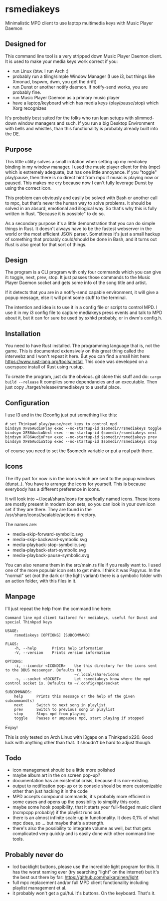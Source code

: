 # rsmediakeys

Minimalistic MPD client to use laptop multimedia keys with Music Player Daemon


## Designed for

This command line tool is a very stripped down Music Player Daemon client.
It is used to make your media keys work correct if you:
* run Linux (btw. I run Arch :)
* probably run a tiling/simple Window Manager (I use i3, but things like Xmonad, bspwm, dwm, you get the drift)
* run Dunst or another notify daemon. If notify-send works, you are probably fine.
* run Music Player Daemon as a primary music player
* have a laptop/keyboard which has media keys (play/pause/stop) which Xorg recognizes

It's probably best suited for the folks who run lean setups with slimmed-down window managers and such. 
If you run a big Desktop Environment with bells and whistles, than this functionality is probably already built into the DE.

## Purpose

This little utility solves a small irritation when setting up my mediakey binding in my window manager.
I used the music player client for this (mpc) which is extremely adequate, but has one little annoyance.
If you "toggle" play/pause, then there is no direct hint from mpc if music is playing now or paused.
This makes me cry because now I can't fully leverage Dunst by using the correct icon.

This problem can obviously and easily be solved with Bash or another call to mpc, 
but that's never the human way to solve problems.
It should be solved in an absurd, emotional and illogical way.
So that's why this is fully written in Rust. "Because it is possible" to do so.

As a secondary purpose it's a little demonstration that you can do simple things in Rust.
It doesn't always have to be the fastest webserver in the world or the most efficient JSON parser.
Sometimes it's just a small hackup of something that probably could/should be done in Bash, 
and it turns out Rust is also great for that sort of things.

## Design

The program is a CLI program with only four commands which you can give it:
toggle, next, prev, stop.
It just passes those commands to the Music Player Daemon socket and gets some info of the song title and artist.

If it detects that you are in a notify-send capable environment, it will give a popup message, 
else it will print some stuff to the terminal.

The intention and idea is to use it in a config file or script to control MPD.
I use it in my i3 config file to capture mediakeys press events and talk to MPD about it,
but it can for sure be used by sxhkd probably, or in dwm's config.h.

## Installation

You need to have Rust installed. The programming language that is, not the game.
This is documented extensively on this great thing called the interwebz and I won't repeat it here.
But you can find a small hint here: https://www.rust-lang.org/tools/install
This code was developed on a userspace install of Rust using rustup. 

To create the program, just do the obvious. git clone this stuff and do:
`cargo build --release`
It compiles some dependancies and an executable.
Then just copy ./target/release/rsmediakeys to a useful place.

## Configuration

I use I3 and in the i3config just put something like this:
```
# set Thinkpad play/pause/next keys to control mpd
bindsym XF86AudioPlay exec --no-startup-id $somedir/rsmediakeys toggle
bindsym XF86AudioNext exec --no-startup-id $somedir/rsmediakeys next
bindsym XF86AudioPrev exec --no-startup-id $somedir/rsmediakeys prev
bindsym XF86AudioStop exec --no-startup-id $somedir/rsmediakeys stop
```
of course you need to set the $somedir variable or put a real path there.

## Icons

The iffy part for now is in the icons which are sent to the popup windows (dunst..).
You have to arrange the icons for yourself. This is because everybody has a different preference in icons.

It will look into ~/.local/share/icons for spefically named icons.
These icons are mostly present in modern icon sets, so you can look in your own icon set if they are there.
They are found in the /usr/share/icons/<themename>/scalable/actions directory.

The names are:
* media-skip-forward-symbolic.svg
* media-skip-backward-symbolic.svg
* media-playback-stop-symbolic.svg
* media-playback-start-symbolic.svg
* media-playback-pause-symbolic.svg

You can also rename them in the src/main.rs file if you really want to.
I used one of the more populair icon sets to get mine. I think it was Papyrus.
In the "normal" set (not the dark or the light variant) there is a symbolic folder with an action folder, with this files in it.

## Manpage

I'll just repeat the help from the command line here:

```
Command line mpd client tailored for mediakeys, useful for Dunst and special Thinkpad keys

USAGE:
    rsmediakeys [OPTIONS] [SUBCOMMAND]

FLAGS:
    -h, --help       Prints help information
    -V, --version    Prints version information

OPTIONS:
    -i, --icondir <ICONDIR>    Use this directory for the icons sent to the DBUS messenger. Defaults to
                               ~/.local/share/icons
    -s, --socket <SOCKET>      Let rsmediakeys know where the mpd control socket is. Defaults to ~/.config/mpd/socket

SUBCOMMANDS:
    help      Prints this message or the help of the given subcommand(s)
    next      Switch to next song in playlist
    prev      Switch to previous song in playlist
    stop      Stops mpd from playing
    toggle    Pauses or unpauses mpd, start playing if stopped
```

Enjoy!

This is only tested on Arch Linux with i3gaps on a Thinkpad x220.
Good luck with anything other than that. It shoudn't be hard to adjust though.

## Todo
* icon management should be a little more polished
* maybe album art in the on screen pop-up? 
* documentation has an existential crisis, because it is non-existing.
* output to notification pop-up or to console should be more customizable other than just hacking it in the code
* MPD accepts compound commands, it's probably more efficient in some cases and opens up the possibility to simplify this code.
* maybe some hook pospibility, that it starts your full-fledged music client (ncmpcpp probably) if the playlist runs out.
* there is an almost infinite scale-up in functionality. It does 0,1% of what mpc does, so ... but maybe that's a strength.
* there's also the possibility to integrate volume as well, but that gets complicated very quickly and is easily done with other command line tools.

## Probably never do
* lcd backlight buttons, please use the incredible light program for this. It has the worst naming ever (try searching "light" on the internet) but it's the best out there by far: https://github.com/haikarainen/light
* full mpc replacement and/or full MPD client functionality including playlist management et al.
* it probably won't get a gui/tui. It's buttons. On the keyboard. That's it.


